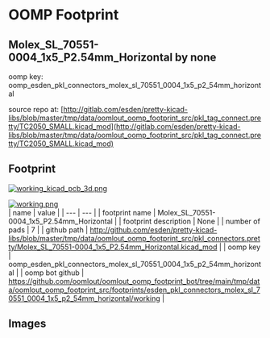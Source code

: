 # OOMP Footprint  
## Molex_SL_70551-0004_1x5_P2.54mm_Horizontal  by none  
  
oomp key: oomp_esden_pkl_connectors_molex_sl_70551_0004_1x5_p2_54mm_horizontal  
  
source repo at: [http://gitlab.com/esden/pretty-kicad-libs/blob/master/tmp/data/oomlout_oomp_footprint_src/pkl_tag_connect.pretty/TC2050_SMALL.kicad_mod](http://gitlab.com/esden/pretty-kicad-libs/blob/master/tmp/data/oomlout_oomp_footprint_src/pkl_tag_connect.pretty/TC2050_SMALL.kicad_mod)  
## Footprint  
  
[![working_kicad_pcb_3d.png](working_kicad_pcb_3d_600.png)](working_kicad_pcb_3d.png)  
  
[![working.png](working_600.png)](working.png)  
| name | value | 
| --- | --- | 
| footprint name | Molex_SL_70551-0004_1x5_P2.54mm_Horizontal | 
| footprint description | None | 
| number of pads | 7 | 
| github path | http://github.com/esden/pretty-kicad-libs/blob/master/tmp/data/oomlout_oomp_footprint_src/pkl_connectors.pretty/Molex_SL_70551-0004_1x5_P2.54mm_Horizontal.kicad_mod | 
| oomp key | oomp_esden_pkl_connectors_molex_sl_70551_0004_1x5_p2_54mm_horizontal | 
| oomp bot github | https://github.com/oomlout/oomlout_oomp_footprint_bot/tree/main/tmp/data/oomlout_oomp_footprint_src/footprints/esden_pkl_connectors_molex_sl_70551_0004_1x5_p2_54mm_horizontal/working | 
## Images  
